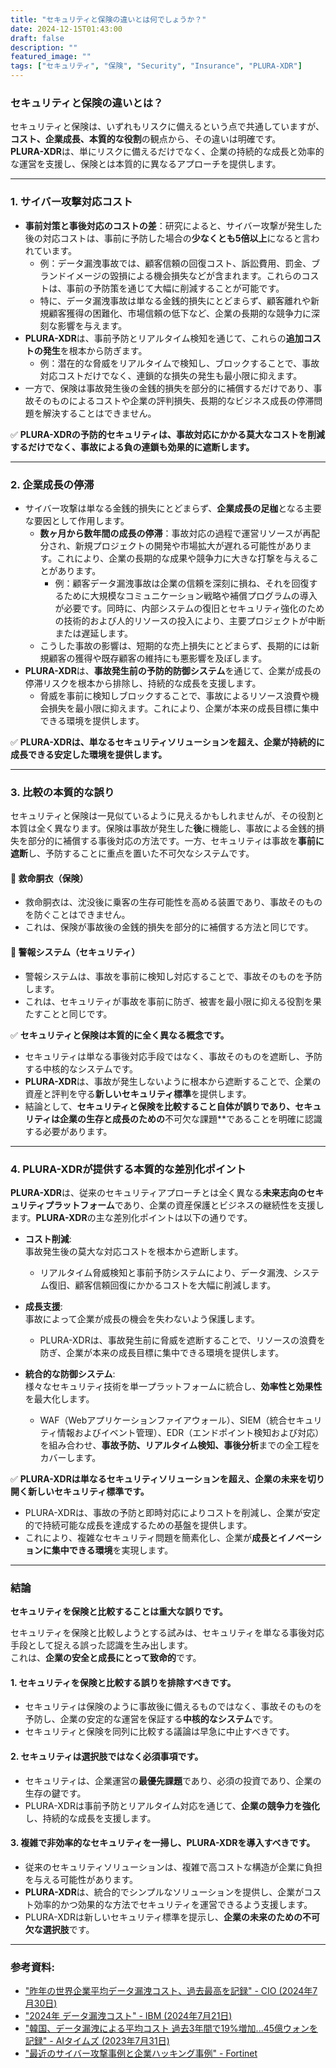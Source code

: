 ```yaml
---
title: "セキュリティと保険の違いとは何でしょうか？"
date: 2024-12-15T01:43:00
draft: false
description: ""
featured_image: ""
tags: ["セキュリティ", "保険", "Security", "Insurance", "PLURA-XDR"]
---
```



### セキュリティと保険の違いとは？

セキュリティと保険は、いずれもリスクに備えるという点で共通していますが、**コスト、企業成長、本質的な役割**の観点から、その違いは明確です。  
**PLURA-XDR**は、単にリスクに備えるだけでなく、企業の持続的な成長と効率的な運営を支援し、保険とは本質的に異なるアプローチを提供します。

---

### 1. **サイバー攻撃対応コスト**
   - **事前対策と事後対応のコストの差**：研究によると、サイバー攻撃が発生した後の対応コストは、事前に予防した場合の**少なくとも5倍以上**になると言われています。
     - 例：データ漏洩事故では、顧客信頼の回復コスト、訴訟費用、罰金、ブランドイメージの毀損による機会損失などが含まれます。これらのコストは、事前の予防策を通じて大幅に削減することが可能です。
     - 特に、データ漏洩事故は単なる金銭的損失にとどまらず、顧客離れや新規顧客獲得の困難化、市場信頼の低下など、企業の長期的な競争力に深刻な影響を与えます。
   - **PLURA-XDR**は、事前予防とリアルタイム検知を通じて、これらの**追加コストの発生**を根本から防ぎます。  
     - 例：潜在的な脅威をリアルタイムで検知し、ブロックすることで、事故対応コストだけでなく、連鎖的な損失の発生も最小限に抑えます。
   - 一方で、保険は事故発生後の金銭的損失を部分的に補償するだけであり、事故そのものによるコストや企業の評判損失、長期的なビジネス成長の停滞問題を解決することはできません。

✅ **PLURA-XDRの予防的セキュリティは、事故対応にかかる莫大なコストを削減するだけでなく、事故による負の連鎖も効果的に遮断します。**

---

### 2. **企業成長の停滞**
   - サイバー攻撃は単なる金銭的損失にとどまらず、**企業成長の足枷**となる主要な要因として作用します。
     - **数ヶ月から数年間の成長の停滞**：事故対応の過程で運営リソースが再配分され、新規プロジェクトの開発や市場拡大が遅れる可能性があります。これにより、企業の長期的な成果や競争力に大きな打撃を与えることがあります。
       - 例：顧客データ漏洩事故は企業の信頼を深刻に損ね、それを回復するために大規模なコミュニケーション戦略や補償プログラムの導入が必要です。同時に、内部システムの復旧とセキュリティ強化のための技術的および人的リソースの投入により、主要プロジェクトが中断または遅延します。
     - こうした事故の影響は、短期的な売上損失にとどまらず、長期的には新規顧客の獲得や既存顧客の維持にも悪影響を及ぼします。
   - **PLURA-XDR**は、**事故発生前の予防的防御システム**を通じて、企業が成長の停滞リスクを根本から排除し、持続的な成長を支援します。
     - 脅威を事前に検知しブロックすることで、事故によるリソース浪費や機会損失を最小限に抑えます。これにより、企業が本来の成長目標に集中できる環境を提供します。

✅ **PLURA-XDRは、単なるセキュリティソリューションを超え、企業が持続的に成長できる安定した環境を提供します。**

---

### 3. **比較の本質的な誤り**

セキュリティと保険は一見似ているように見えるかもしれませんが、その役割と本質は全く異なります。保険は事故が発生した**後**に機能し、事故による金銭的損失を部分的に補償する事後対応の方法です。一方、セキュリティは事故を**事前に遮断**し、予防することに重点を置いた不可欠なシステムです。

#### 🦺 救命胴衣（保険）
- 救命胴衣は、沈没後に乗客の生存可能性を高める装置であり、事故そのものを防ぐことはできません。
- これは、保険が事故後の金銭的損失を部分的に補償する方法と同じです。

#### 🚨 警報システム（セキュリティ）
- 警報システムは、事故を事前に検知し対応することで、事故そのものを予防します。
- これは、セキュリティが事故を事前に防ぎ、被害を最小限に抑える役割を果たすことと同じです。

✅ **セキュリティと保険は本質的に全く異なる概念です。**  
- セキュリティは単なる事後対応手段ではなく、事故そのものを遮断し、予防する中核的なシステムです。  
- **PLURA-XDR**は、事故が発生しないように根本から遮断することで、企業の資産と評判を守る**新しいセキュリティ標準**を提供します。  
- 結論として、**セキュリティと保険を比較すること自体が誤りであり、セキュリティは企業の生存と成長のための**不可欠な課題**であることを明確に認識する必要があります。

---

### 4. **PLURA-XDRが提供する本質的な差別化ポイント**

**PLURA-XDR**は、従来のセキュリティアプローチとは全く異なる**未来志向のセキュリティプラットフォーム**であり、企業の資産保護とビジネスの継続性を支援します。**PLURA-XDR**の主な差別化ポイントは以下の通りです。

- **コスト削減**:  
  事故発生後の莫大な対応コストを根本から遮断します。  
  - リアルタイム脅威検知と事前予防システムにより、データ漏洩、システム復旧、顧客信頼回復にかかるコストを大幅に削減します。

- **成長支援**:  
  事故によって企業が成長の機会を失わないよう保護します。  
  - PLURA-XDRは、事故発生前に脅威を遮断することで、リソースの浪費を防ぎ、企業が本来の成長目標に集中できる環境を提供します。

- **統合的な防御システム**:  
  様々なセキュリティ技術を単一プラットフォームに統合し、**効率性と効果性**を最大化します。  
  - WAF（Webアプリケーションファイアウォール）、SIEM（統合セキュリティ情報およびイベント管理）、EDR（エンドポイント検知および対応）を組み合わせ、**事故予防、リアルタイム検知、事後分析**までの全工程をカバーします。

✅ **PLURA-XDRは単なるセキュリティソリューションを超え、企業の未来を切り開く新しいセキュリティ標準です。**  
- PLURA-XDRは、事故の予防と即時対応によりコストを削減し、企業が安定的で持続可能な成長を達成するための基盤を提供します。  
- これにより、複雑なセキュリティ問題を簡素化し、企業が**成長とイノベーションに集中できる環境**を実現します。

---

### 結論
**セキュリティを保険と比較することは重大な誤りです。**

セキュリティを保険と比較しようとする試みは、セキュリティを単なる事後対応手段として捉える誤った認識を生み出します。  
これは、**企業の安全と成長にとって致命的**です。

#### 1. **セキュリティを保険と比較する誤りを排除すべきです。**
   - セキュリティは保険のように事故後に備えるものではなく、事故そのものを予防し、企業の安定的な運営を保証する**中核的なシステム**です。
   - セキュリティと保険を同列に比較する議論は早急に中止すべきです。

#### 2. **セキュリティは選択肢ではなく必須事項です。**
   - セキュリティは、企業運営の**最優先課題**であり、必須の投資であり、企業の生存の鍵です。
   - PLURA-XDRは事前予防とリアルタイム対応を通じて、**企業の競争力を強化**し、持続的な成長を支援します。

#### 3. **複雑で非効率的なセキュリティを一掃し、PLURA-XDRを導入すべきです。**
   - 従来のセキュリティソリューションは、複雑で高コストな構造が企業に負担を与える可能性があります。
   - **PLURA-XDR**は、統合的でシンプルなソリューションを提供し、企業がコスト効率的かつ効果的な方法でセキュリティを運営できるよう支援します。  
   - PLURA-XDRは新しいセキュリティ標準を提示し、**企業の未来のための不可欠な選択肢**です。

---

### 参考資料:
- ["昨年の世界企業平均データ漏洩コスト、過去最高を記録" - CIO (2024年7月30日)](https://www.cio.com/article/3537417/%EC%A7%80%EB%82%9C%ED%95%B4-%EC%A0%84-%EC%84%B8%EA%B3%84-%EA%B8%B0%EC%97%85-%ED%8F%89%EA%B7%A0-%EB%8D%B0%EC%9D%B4%ED%84%B0-%EC%9C%A0%EC%B6%9C-%EB%B9%84%EC%9A%A9-%EC%82%AC%EC%83%81-%EC%B5%9C.html)
- ["2024年 データ漏洩コスト" - IBM (2024年7月21日)](https://www.ibm.com/kr-ko/reports/data-breach)
- ["韓国、データ漏洩による平均コスト 過去3年間で19%増加...45億ウォンを記録" - AIタイムズ (2023年7月31日)](https://www.aitimes.kr/news/articleView.html?idxno=29379)
- ["最近のサイバー攻撃事例と企業ハッキング事例" - Fortinet](https://www.fortinet.com/kr/resources/cyberglossary/recent-cyber-attacks) 
